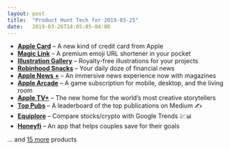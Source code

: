 ```yaml
---
layout: post
title:  "Product Hunt Tech for 2019-03-25"
date:   2019-03-26T14:05:05-04:00
---
```


* **[Apple Card](https://www.producthunt.com/posts/apple-card?utm_campaign=producthunt-api&utm_medium=api&utm_source=Application%3A+Daily+Digest+RSS+%28ID%3A+3202%29)** – A new kind of credit card from Apple
* **[Magic Link](https://www.producthunt.com/posts/magic-link?utm_campaign=producthunt-api&utm_medium=api&utm_source=Application%3A+Daily+Digest+RSS+%28ID%3A+3202%29)** – A premium emoji URL shortener in your pocket
* **[Illustration Gallery](https://www.producthunt.com/posts/illustration-gallery?utm_campaign=producthunt-api&utm_medium=api&utm_source=Application%3A+Daily+Digest+RSS+%28ID%3A+3202%29)** – Royalty-free illustrations for your projects
* **[Robinhood Snacks](https://www.producthunt.com/posts/robinhood-snacks?utm_campaign=producthunt-api&utm_medium=api&utm_source=Application%3A+Daily+Digest+RSS+%28ID%3A+3202%29)** – Your daily doze of financial news
* **[Apple News +](https://www.producthunt.com/posts/apple-news-3?utm_campaign=producthunt-api&utm_medium=api&utm_source=Application%3A+Daily+Digest+RSS+%28ID%3A+3202%29)** – An immersive news experience now with magazines
* **[Apple Arcade](https://www.producthunt.com/posts/apple-arcade?utm_campaign=producthunt-api&utm_medium=api&utm_source=Application%3A+Daily+Digest+RSS+%28ID%3A+3202%29)** – A game subscription for mobile, desktop, and the living room
* **[Apple TV+](https://www.producthunt.com/posts/apple-tv-3?utm_campaign=producthunt-api&utm_medium=api&utm_source=Application%3A+Daily+Digest+RSS+%28ID%3A+3202%29)** – The new home for the world’s most creative storytellers
* **[Top Pubs](https://www.producthunt.com/posts/top-pubs?utm_campaign=producthunt-api&utm_medium=api&utm_source=Application%3A+Daily+Digest+RSS+%28ID%3A+3202%29)** – A leaderboard of the top publications on Medium ✍️
* **[Equiplore](https://www.producthunt.com/posts/equiplore?utm_campaign=producthunt-api&utm_medium=api&utm_source=Application%3A+Daily+Digest+RSS+%28ID%3A+3202%29)** – Compare stocks/crypto with Google Trends 💹📊
* **[Honeyfi](https://www.producthunt.com/posts/honeyfi?utm_campaign=producthunt-api&utm_medium=api&utm_source=Application%3A+Daily+Digest+RSS+%28ID%3A+3202%29)** – An app that helps couples save for their goals

… and [15 more](https://www.producthunt.com/tech) products